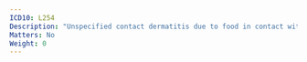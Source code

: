 ```yaml
---
ICD10: L254
Description: "Unspecified contact dermatitis due to food in contact with skin"
Matters: No
Weight: 0
---
```

